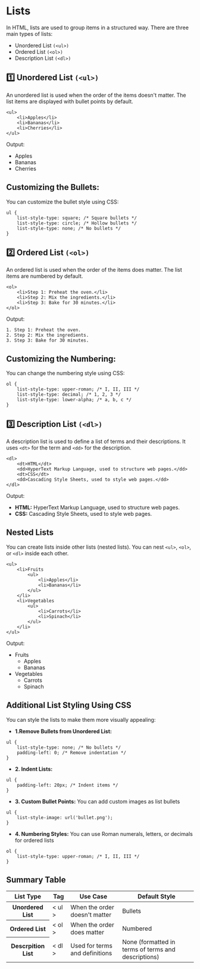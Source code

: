 # Lists
In HTML, lists are used to group items in a structured way. There are three main types of lists:

- Unordered List `(<ul>)`
- Ordered List `(<ol>)`
- Description List `(<dl>)`

## 1️⃣ Unordered List `(<ul>)`
An unordered list is used when the order of the items doesn't matter. The list items are displayed with bullet points by default.
```
<ul>
    <li>Apples</li>
    <li>Bananas</li>
    <li>Cherries</li>
</ul>
```
Output:
- Apples
- Bananas
- Cherries

## Customizing the Bullets:
You can customize the bullet style using CSS:
```
ul {
    list-style-type: square; /* Square bullets */
    list-style-type: circle; /* Hollow bullets */
    list-style-type: none; /* No bullets */
}
```

## 2️⃣ Ordered List `(<ol>)`
An ordered list is used when the order of the items does matter. The list items are numbered by default.
```
<ol>
    <li>Step 1: Preheat the oven.</li>
    <li>Step 2: Mix the ingredients.</li>
    <li>Step 3: Bake for 30 minutes.</li>
</ol>
```
Output:
```
1. Step 1: Preheat the oven.
2. Step 2: Mix the ingredients.
3. Step 3: Bake for 30 minutes.
```

## Customizing the Numbering:
You can change the numbering style using CSS:
```
ol {
    list-style-type: upper-roman; /* I, II, III */
    list-style-type: decimal; /* 1, 2, 3 */
    list-style-type: lower-alpha; /* a, b, c */
}
```

## 3️⃣ Description List `(<dl>)`
A description list is used to define a list of terms and their descriptions. It uses `<dt>` for the term and `<dd>` for the description.
```
<dl>
    <dt>HTML</dt>
    <dd>HyperText Markup Language, used to structure web pages.</dd>
    <dt>CSS</dt>
    <dd>Cascading Style Sheets, used to style web pages.</dd>
</dl>
```
Output:
- **HTML:** HyperText Markup Language, used to structure web pages.
- **CSS:** Cascading Style Sheets, used to style web pages.

## Nested Lists
You can create lists inside other lists (nested lists). You can nest `<ul>`, `<ol>`, or `<dl>` inside each other.
```
<ul>
    <li>Fruits
        <ul>
            <li>Apples</li>
            <li>Bananas</li>
        </ul>
    </li>
    <li>Vegetables
        <ul>
            <li>Carrots</li>
            <li>Spinach</li>
        </ul>
    </li>
</ul>
```
Output:

- Fruits
    - Apples
    - Bananas
- Vegetables
  - Carrots
  - Spinach

## Additional List Styling Using CSS
You can style the lists to make them more visually appealing:
- **1.Remove Bullets from Unordered List:**
```
ul {
    list-style-type: none; /* No bullets */
    padding-left: 0; /* Remove indentation */
}
```

- **2. Indent Lists:**
```
ul {
    padding-left: 20px; /* Indent items */
}
```

- **3. Custom Bullet Points:** 
You can add custom images as list bullets
```
ul {
    list-style-image: url('bullet.png');
}
```

- **4. Numbering Styles:** 
You can use Roman numerals, letters, or decimals for ordered lists
```
ol {
    list-style-type: upper-roman; /* I, II, III */
}
```
## Summary Table
<table>
<thead>
    <tr>
        <th> List Type </th>
        <th> Tag </th>
        <th> Use Case </th>
        <th> Default Style </th>
    </tr>
</thead>
<tbody>
    <tr>
        <th> Unordered List </th>
        <td>  &lt; ul &gt; </th>
        <td> When the order doesn't matter </th>
        <td> Bullets </th>
    </tr>
    <tr>
        <th> Ordered List </th>
        <td> &lt; ol &gt; </th>
        <td> When the order does matter </th>
        <td> Numbered </th>
    </tr>
    <tr>
        <th> Descrpition List </th>
        <td> &lt; dl &gt; </th>
        <td>Used for terms and definitions </th>
        <td> None (formatted in terms of terms and descriptions) </th>
    </tr>
</tbody>
</table>
